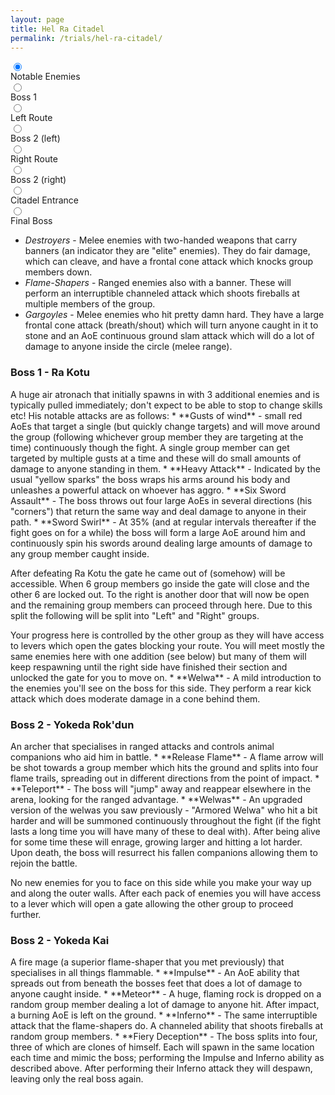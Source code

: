 ```yaml
---
layout: page
title: Hel Ra Citadel
permalink: /trials/hel-ra-citadel/
---
```

<div class="flex-parent">
<div class="input-flex-container">
<input type="radio" name="timeline-dot" data-description="notable-enemies" checked>
<div class="dot-info above" data-description="notable-enemies">
<span class="label">Notable Enemies</span>
</div>
<input type="radio" name="timeline-dot" data-description="boss-1">
<div class="dot-info below" data-description="boss-1">
<span class="label">Boss 1</span>
</div>
<input type="radio" name="timeline-dot" data-description="left">
<div class="dot-info above" data-description="left">
<span class="label">Left Route</span>
</div>
<input type="radio" name="timeline-dot" data-description="boss-2-1">
<div class="dot-info above" data-description="boss-2-1">
<span class="label">Boss 2 (left)</span>
</div>
<input type="radio" name="timeline-dot" data-description="right">
<div class="dot-info below" data-description="right">
<span class="label">Right Route</span>
</div>
<input type="radio" name="timeline-dot" data-description="boss-2-2">
<div class="dot-info below" data-description="boss-2-2">
<span class="label">Boss 2 (right)</span>
</div>
<input type="radio" name="timeline-dot" data-description="horn">
<div class="dot-info above" data-description="horn">
<span class="label">Citadel Entrance</span>
</div>
<input type="radio" name="timeline-dot" data-description="boss-3">
<div class="dot-info below" data-description="boss-3">
<span class="label">Final Boss</span>
</div>
<div id="timeline-descriptions-wrapper">
<p data-description="notable-enemies">
<ul>
<li><em>Destroyers</em> - Melee enemies with two-handed weapons that carry banners (an indicator they are "elite" enemies).  They do fair damage, which can cleave, and have a frontal cone attack which knocks group members down.</li>
<li><em>Flame-Shapers</em> - Ranged enemies also with a banner.  These will perform an interruptible channeled attack which shoots fireballs at multiple members of the group.</li>
<li><em>Gargoyles</em> - Melee enemies who hit pretty damn hard.  They have a large frontal cone attack (breath/shout) which will turn anyone caught in it to stone and an AoE continuous ground slam attack which will do a lot of damage to anyone inside the circle (melee range).</li>
</ul>
</p>
<p data-description="boss-1">
<h3>Boss 1 - Ra Kotu</h3>
A huge air atronach that initially spawns in with 3 additional enemies and is typically pulled immediately; don't expect to be able to stop to change skills etc!
His notable attacks are as follows:
* **Gusts of wind** - small red AoEs that target a single (but quickly change targets) and will move around the group (following whichever group member they are targeting at the time) continuously though the fight.  A single group member can get targeted by multiple gusts at a time and these will do small amounts of damage to anyone standing in them.
* **Heavy Attack** - Indicated by the usual "yellow sparks" the boss wraps his arms around his body and unleashes a powerful attack on whoever has aggro.
* **Six Sword Assault** - The boss throws out four large AoEs in several directions (his "corners") that return the same way and deal damage to anyone in their path.
* **Sword Swirl** - At 35% (and at regular intervals thereafter if the fight goes on for a while) the boss will form a large AoE around him and continuously spin his swords around dealing large amounts of damage to any group member caught inside.

After defeating Ra Kotu the gate he came out of (somehow) will be accessible. When 6 group members go inside the gate will close and the other 6 are locked out.  To the right is another door that will now be open and the remaining group members can proceed through here.  Due to this split the following will be split into "Left" and "Right" groups.
</p>

<p data-description="left">
Your progress here is controlled by the other group as they will have access to levers which open the gates blocking your route.  You will meet mostly the same enemies here with one addition (see below) but many of them will keep respawning until the right side have finished their section and unlocked the gate for you to move on.
* **Welwa** - A mild introduction to the enemies you'll see on the boss for this side.  They perform a rear kick attack which does moderate damage in a cone behind them.

<h3>Boss 2 - Yokeda Rok'dun</h3>
An archer that specialises in ranged attacks and controls animal companions who aid him in battle.
* **Release Flame** - A flame arrow will be shot towards a group member which hits the ground and splits into four flame trails, spreading out in different directions from the point of impact.
* **Teleport** - The boss will "jump" away and reappear elsewhere in the arena, looking for the ranged advantage.
* **Welwas** - An upgraded version of the welwas you saw previously - "Armored Welwa" who hit a bit harder and will be summoned continuously throughout the fight (if the fight lasts a long time you will have many of these to deal with).  After being alive for some time these will enrage, growing larger and hitting a lot harder.  Upon death, the boss will resurrect his fallen companions allowing them to rejoin the battle.
</p>

<p data-description="right">
No new enemies for you to face on this side while you make your way up and along the outer walls.  After each pack of enemies you will have access to a lever which will open a gate allowing the other group to proceed further.

<h3>Boss 2 - Yokeda Kai</h3>
A fire mage (a superior flame-shaper that you met previously) that specialises in all things flammable.
* **Impulse** - An AoE ability that spreads out from beneath the bosses feet that does a lot of damage to anyone caught inside.
* **Meteor** - A huge, flaming rock is dropped on a random group member dealing a lot of damage to anyone hit.  After impact, a burning AoE is left on the ground.
* **Inferno** - The same interruptible attack that the flame-shapers do.  A channeled ability that shoots fireballs at random group members.
* **Fiery Deception** - The boss splits into four, three of which are clones of himself.  Each will spawn in the same location each time and mimic the boss; performing the Impulse and Inferno ability as described above. After performing their Inferno attack they will despawn, leaving only the real boss again.
</p>
</div>
</div>
</div>
